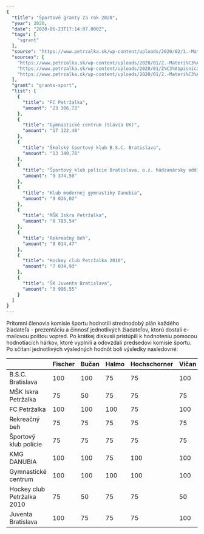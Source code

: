 ```yaml
---
{
  "title": "Športové granty za rok 2020",
  "year": 2020,
  "date": "2020-06-23T17:14:07.000Z",
  "tags": [
    "sgrant"
  ],
  "source": "https://www.petrzalka.sk/wp-content/uploads/2020/02/1.-Materi%C3%A1l_Dot%C3%A1cie-pre-ve%C4%BEk%C3%A9-%C5%A1portov%C3%A9-kluby-na-rok-2020-NOVE-UZNESENIE-na-zverejnenie.pdf",
  "sources": [
    "https://www.petrzalka.sk/wp-content/uploads/2020/01/2.-Materi%C3%A1l_Dot%C3%A1cie-pre-ve%C4%BEk%C3%A9-%C5%A1portov%C3%A9-kluby-na-rok-2020-na-MZ.pdf",
    "https://www.petrzalka.sk/wp-content/uploads/2020/01/Z%C3%A1pisnica-z-komisie-%C5%A1portu-2020-01-21.pdf",
    "https://www.petrzalka.sk/wp-content/uploads/2020/01/2.-Materi%C3%A1l_Dot%C3%A1cie-pre-ve%C4%BEk%C3%A9-%C5%A1portov%C3%A9-kluby-na-rok-2020-na-MZ.pdf"
  ],
  "grant": "grants-sport",
  "list": [
    {
      "title": "FC Petržalka",
      "amount": "23 306,73"
    },
    {
      "title": "Gymnastické centrum (Slávia UK)",
      "amount": "17 122,48"
    },
    {
      "title": "Školský športový klub B.S.C. Bratislava",
      "amount": "13 340,78"
    },
    {
      "title": "Športový klub polície Bratislava, o.z. hádzanársky oddiel",
      "amount": "9 374,50"
    },
    {
      "title": "Klub modernej gymnastiky Danubia",
      "amount": "9 026,02"
    },
    {
      "title": "MŠK Iskra Petržalka",
      "amount": "8 783,54"
    },
    {
      "title": "Rekreačný beh",
      "amount": "8 014,47"
    },
    {
      "title": "Hockey club Petržalka 2010",
      "amount": "7 034,93"
    },
    {
      "title": "ŠK Juventa Bratislava",
      "amount": "3 996,55"
    }
  ]
}
---
```


Prítomní členovia komisie športu hodnotili strednodobý plán každého žiadateľa -
prezentáciu a činnosť jednotlivých žiadateľov, ktorú dostali e-mailovou poštou vopred. Po krátkej diskusii pristúpili k hodnoteniu pomocou hodnotiacich hárkov, ktoré vyplnili a odovzdali predsedovi komisie športu. Po sčítaní jednotlivých výsledných hodnôt boli výsledky nasledovné:

|                           | Fischer | Bučan | Halmo | Hochschorner  | Vičan | Horínek | SUM
| ---                       | ---     | ---   | ---   | ---           | ---   | ---     | ---
B.S.C. Bratislava           | 100     | 100   | 75    | 75            | 100   | 100     | 550
MŠK Iskra Petržalka         | 75      | 50    | 75    | 75            | 75    | 75      | 425
FC Petržalka                | 100     | 100   | 100   | 75            | 100   | 100     | 575
Rekreačný beh               | 75      | 75    | 75    | 75            | 75    | 75      | 450
Športový klub polície       | 75      | 75    | 75    | 75            | 75    | 75      | 450
KMG DANUBIA                 | 100     | 100   | 75    | 100           | 100   | 75      | 550
Gymnastické centrum         | 100     | 100   | 100   | 100           | 100   | 75      | 575
Hockey club Petržalka 2010  | 75      | 50    | 75    | 75            | 50    | 100     | 425
Juventa Bratislava          | 100     | 75    | 75    | 75            | 100   | 75      | 500
